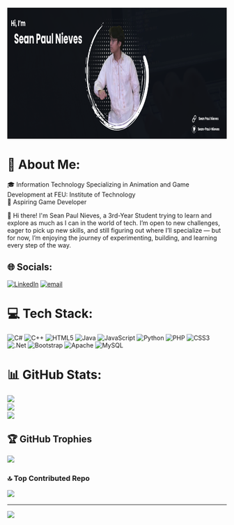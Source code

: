 <img src="assets/GitHub Banner.png" alt="Banner Image of the GitHub Profile" height="300" width="900"/> <br/>
# 💫 About Me:
🎓 Information Technology Specializing in Animation and Game Development at FEU: Institute of Technology<br>🌱 Aspiring Game Developer

📝 Hi there! I'm Sean Paul Nieves, a 3rd-Year Student trying to learn and explore as much as I can in the world of tech. I’m open to new challenges, eager to pick up new skills, and still figuring out where I’ll specialize — but for now, I’m enjoying the journey of experimenting, building, and learning every step of the way.


## 🌐 Socials:
[![LinkedIn](https://img.shields.io/badge/LinkedIn-%230077B5.svg?logo=linkedin&logoColor=white)](https://linkedin.com/in/Sean-Paul-Nieves) [![email](https://img.shields.io/badge/Email-D14836?logo=gmail&logoColor=white)](mailto:snnieves@fit.edu.ph) 

# 💻 Tech Stack:
![C#](https://img.shields.io/badge/c%23-%23239120.svg?style=for-the-badge&logo=csharp&logoColor=white) ![C++](https://img.shields.io/badge/c++-%2300599C.svg?style=for-the-badge&logo=c%2B%2B&logoColor=white) ![HTML5](https://img.shields.io/badge/html5-%23E34F26.svg?style=for-the-badge&logo=html5&logoColor=white) ![Java](https://img.shields.io/badge/java-%23ED8B00.svg?style=for-the-badge&logo=openjdk&logoColor=white) ![JavaScript](https://img.shields.io/badge/javascript-%23323330.svg?style=for-the-badge&logo=javascript&logoColor=%23F7DF1E) ![Python](https://img.shields.io/badge/python-3670A0?style=for-the-badge&logo=python&logoColor=ffdd54) ![PHP](https://img.shields.io/badge/php-%23777BB4.svg?style=for-the-badge&logo=php&logoColor=white) ![CSS3](https://img.shields.io/badge/css3-%231572B6.svg?style=for-the-badge&logo=css3&logoColor=white) ![.Net](https://img.shields.io/badge/.NET-5C2D91?style=for-the-badge&logo=.net&logoColor=white) ![Bootstrap](https://img.shields.io/badge/bootstrap-%238511FA.svg?style=for-the-badge&logo=bootstrap&logoColor=white) ![Apache](https://img.shields.io/badge/apache-%23D42029.svg?style=for-the-badge&logo=apache&logoColor=white) ![MySQL](https://img.shields.io/badge/mysql-4479A1.svg?style=for-the-badge&logo=mysql&logoColor=white)
# 📊 GitHub Stats:
<img src="https://github-readme-stats.vercel.app/api?username=Sean-Paul-Nieves&show_icons=true&theme=transparent"><br/>
<img src="https://nirzak-streak-stats.vercel.app/?user=Sean-Paul-Nieves&theme=transparent&hide_border=false"><br/>
<img src="https://github-readme-stats.vercel.app/api/top-langs/?username=Sean-Paul-Nieves&theme=transparent&hide_border=false&include_all_commits=true&count_private=false&layout=compact">

## 🏆 GitHub Trophies
<img src="https://github-profile-trophy.vercel.app/?username=Sean-Paul-Nieves&theme=tokyonight&no-frame=true&no-bg=false&margin-w=4">

### 🔝 Top Contributed Repo
<img src="https://github-contributor-stats.vercel.app/api?username=Sean-Paul-Nieves&limit=5&theme=transparent&combine_all_yearly_contributions=true">

---
[![](https://visitcount.itsvg.in/api?id=Sean-Paul-Nieves&icon=0&color=3)](https://visitcount.itsvg.in)

<!-- Proudly created with GPRM ( https://gprm.itsvg.in ) -->
